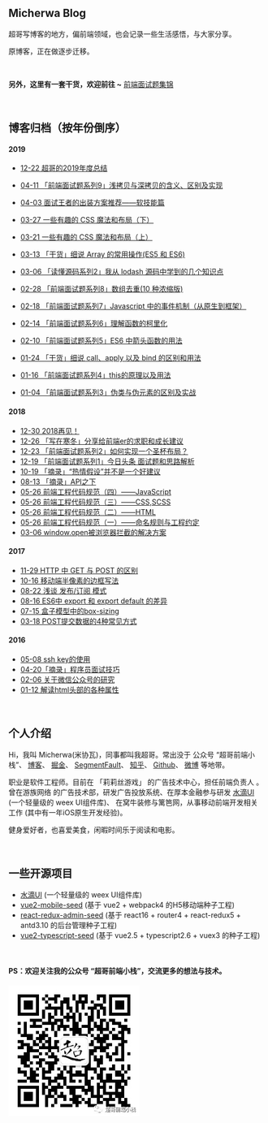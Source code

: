 ## Micherwa Blog
超哥写博客的地方，偏前端领域，也会记录一些生活感悟，与大家分享。

原博客，正在做逐步迁移。

&nbsp;

__另外，这里有一套干货，欢迎前往 ~__  [前端面试题集锦](https://github.com/micherwa/fe-Interviews)

&nbsp;

## 博客归档（按年份倒序）

#### 2019
- [12-22 超哥的2019年度总结](https://github.com/micherwa/blogs/blob/master/articles/2019/12-22%20%E8%B6%85%E5%93%A5%E7%9A%842019%E5%B9%B4%E5%BA%A6%E6%80%BB%E7%BB%93.md)

- [04-11 「前端面试题系列9」浅拷贝与深拷贝的含义、区别及实现](https://github.com/micherwa/blogs/blob/master/articles/2019/04-11%20%E3%80%8C%E5%89%8D%E7%AB%AF%E9%9D%A2%E8%AF%95%E9%A2%98%E7%B3%BB%E5%88%979%E3%80%8D%E6%B5%85%E6%8B%B7%E8%B4%9D%E4%B8%8E%E6%B7%B1%E6%8B%B7%E8%B4%9D%E7%9A%84%E5%90%AB%E4%B9%89%E3%80%81%E5%8C%BA%E5%88%AB%E5%8F%8A%E5%AE%9E%E7%8E%B0.md)
- [04-03 面试王者的出装方案推荐——软技能篇](https://github.com/micherwa/blogs/blob/master/articles/2019/04-03%20%E9%9D%A2%E8%AF%95%E7%8E%8B%E8%80%85%E7%9A%84%E5%87%BA%E8%A3%85%E6%96%B9%E6%A1%88%E6%8E%A8%E8%8D%90%E2%80%94%E2%80%94%E8%BD%AF%E6%8A%80%E8%83%BD%E7%AF%87.md)
- [03-27 一些有趣的 CSS 魔法和布局（下）](https://github.com/micherwa/blogs/blob/master/articles/2019/03-27%20%E4%B8%80%E4%BA%9B%E6%9C%89%E8%B6%A3%E7%9A%84%20CSS%20%E9%AD%94%E6%B3%95%E5%92%8C%E5%B8%83%E5%B1%80%EF%BC%88%E4%B8%8B%EF%BC%89.md)
- [03-21 一些有趣的 CSS 魔法和布局（上）](https://github.com/micherwa/blogs/blob/master/articles/2019/03-21%20%E4%B8%80%E4%BA%9B%E6%9C%89%E8%B6%A3%E7%9A%84%20CSS%20%E9%AD%94%E6%B3%95%E5%92%8C%E5%B8%83%E5%B1%80%EF%BC%88%E4%B8%8A%EF%BC%89.md)
- [03-13 「干货」细说 Array 的常用操作(ES5 和 ES6)](https://github.com/micherwa/blogs/blob/master/articles/2019/03-13%20%E3%80%8C%E5%B9%B2%E8%B4%A7%E3%80%8D%E7%BB%86%E8%AF%B4%20Array%20%E7%9A%84%E5%B8%B8%E7%94%A8%E6%93%8D%E4%BD%9C(ES5%20%E5%92%8C%20ES6).md)
- [03-06 「读懂源码系列2」我从 lodash 源码中学到的几个知识点](https://github.com/micherwa/blogs/blob/master/articles/2019/03-06%20%E3%80%8C%E8%AF%BB%E6%87%82%E6%BA%90%E7%A0%81%E7%B3%BB%E5%88%972%E3%80%8D%E6%88%91%E4%BB%8E%20lodash%20%E6%BA%90%E7%A0%81%E4%B8%AD%E5%AD%A6%E5%88%B0%E7%9A%84%E5%87%A0%E4%B8%AA%E7%9F%A5%E8%AF%86%E7%82%B9.md)
- [02-28 「前端面试题系列8」数组去重(10 种浓缩版)](https://github.com/micherwa/blogs/blob/master/articles/2019/02-28%20%E3%80%8C%E5%89%8D%E7%AB%AF%E9%9D%A2%E8%AF%95%E9%A2%98%E7%B3%BB%E5%88%978%E3%80%8D%E6%95%B0%E7%BB%84%E5%8E%BB%E9%87%8D(10%20%E7%A7%8D%E6%B5%93%E7%BC%A9%E7%89%88).md)
- [02-18 「前端面试题系列7」Javascript 中的事件机制（从原生到框架）](https://github.com/micherwa/blogs/blob/master/articles/2019/02-18%20%E3%80%8C%E5%89%8D%E7%AB%AF%E9%9D%A2%E8%AF%95%E9%A2%98%E7%B3%BB%E5%88%977%E3%80%8DJavascript%20%E4%B8%AD%E7%9A%84%E4%BA%8B%E4%BB%B6%E6%9C%BA%E5%88%B6%EF%BC%88%E4%BB%8E%E5%8E%9F%E7%94%9F%E5%88%B0%E6%A1%86%E6%9E%B6%EF%BC%89.md)
- [02-14 「前端面试题系列6」理解函数的柯里化](https://github.com/micherwa/blogs/blob/master/articles/2019/02-14%20%E3%80%8C%E5%89%8D%E7%AB%AF%E9%9D%A2%E8%AF%95%E9%A2%98%E7%B3%BB%E5%88%976%E3%80%8D%E7%90%86%E8%A7%A3%E5%87%BD%E6%95%B0%E7%9A%84%E6%9F%AF%E9%87%8C%E5%8C%96.md)
- [02-10 「前端面试题系列5」ES6 中箭头函数的用法](https://github.com/micherwa/blogs/blob/master/articles/2019/02-10%20%E3%80%8C%E5%89%8D%E7%AB%AF%E9%9D%A2%E8%AF%95%E9%A2%98%E7%B3%BB%E5%88%975%E3%80%8DES6%20%E4%B8%AD%E7%AE%AD%E5%A4%B4%E5%87%BD%E6%95%B0%E7%9A%84%E7%94%A8%E6%B3%95.md)
- [01-24 「干货」细说 call、apply 以及 bind 的区别和用法](https://github.com/micherwa/blogs/blob/master/articles/2019/01-24%20%E3%80%8C%E5%B9%B2%E8%B4%A7%E3%80%8D%E7%BB%86%E8%AF%B4%20call%E3%80%81apply%20%E4%BB%A5%E5%8F%8A%20bind%20%E7%9A%84%E5%8C%BA%E5%88%AB%E5%92%8C%E7%94%A8%E6%B3%95.md)
- [01-16 「前端面试题系列4」this的原理以及用法](https://github.com/micherwa/blogs/blob/master/articles/2019/01-16%20%E3%80%8C%E5%89%8D%E7%AB%AF%E9%9D%A2%E8%AF%95%E9%A2%98%E7%B3%BB%E5%88%974%E3%80%8Dthis%E7%9A%84%E5%8E%9F%E7%90%86%E4%BB%A5%E5%8F%8A%E7%94%A8%E6%B3%95.md)
- [01-04 「前端面试题系列3」伪类与伪元素的区别及实战](https://github.com/micherwa/blogs/blob/master/articles/2019/01-04%20%E3%80%8C%E5%89%8D%E7%AB%AF%E9%9D%A2%E8%AF%95%E9%A2%98%E7%B3%BB%E5%88%973%E3%80%8D%E4%BC%AA%E7%B1%BB%E4%B8%8E%E4%BC%AA%E5%85%83%E7%B4%A0%E7%9A%84%E5%8C%BA%E5%88%AB%E5%8F%8A%E5%AE%9E%E6%88%98.md)

#### 2018
- [12-30 2018再见！](https://github.com/micherwa/blogs/blob/master/articles/2018/12-30%202018%E5%86%8D%E8%A7%81%EF%BC%81.md)
- [12-26 「写在寒冬」分享给前端er的求职和成长建议](https://github.com/micherwa/blogs/blob/master/articles/2018/12-26%20%E3%80%8C%E5%86%99%E5%9C%A8%E5%AF%92%E5%86%AC%E3%80%8D%E5%88%86%E4%BA%AB%E7%BB%99%E5%89%8D%E7%AB%AFer%E7%9A%84%E6%B1%82%E8%81%8C%E5%92%8C%E6%88%90%E9%95%BF%E5%BB%BA%E8%AE%AE.md)
- [12-23 「前端面试题系列2」如何实现一个圣杯布局？](https://github.com/micherwa/blogs/blob/master/articles/2018/12-23%20%E3%80%8C%E5%89%8D%E7%AB%AF%E9%9D%A2%E8%AF%95%E9%A2%98%E7%B3%BB%E5%88%972%E3%80%8D%E5%A6%82%E4%BD%95%E5%AE%9E%E7%8E%B0%E4%B8%80%E4%B8%AA%E5%9C%A3%E6%9D%AF%E5%B8%83%E5%B1%80%EF%BC%9F.md)
- [12-19 「前端面试题系列1」今日头条 面试题和思路解析](https://github.com/micherwa/blogs/blob/master/articles/2018/12-19%20%E3%80%8C%E5%89%8D%E7%AB%AF%E9%9D%A2%E8%AF%95%E9%A2%98%E7%B3%BB%E5%88%971%E3%80%8D%E4%BB%8A%E6%97%A5%E5%A4%B4%E6%9D%A1%20%E9%9D%A2%E8%AF%95%E9%A2%98%E5%92%8C%E6%80%9D%E8%B7%AF%E8%A7%A3%E6%9E%90.md)
- [10-19 「摘录」“热情假设”并不是一个好建议](https://github.com/micherwa/blogs/blob/master/articles/2018/10-19%20%E3%80%8C%E6%91%98%E5%BD%95%E3%80%8D%E2%80%9C%E7%83%AD%E6%83%85%E5%81%87%E8%AE%BE%E2%80%9D%E5%B9%B6%E4%B8%8D%E6%98%AF%E4%B8%80%E4%B8%AA%E5%A5%BD%E5%BB%BA%E8%AE%AE.md)
- [08-13 「摘录」API之下](https://github.com/micherwa/blogs/blob/master/articles/2018/08-13%20API%E4%B9%8B%E4%B8%8B.md)
- [05-26 前端工程代码规范（四）——JavaScript](https://github.com/micherwa/blogs/blob/master/articles/2018/05-26%20%E5%89%8D%E7%AB%AF%E5%B7%A5%E7%A8%8B%E4%BB%A3%E7%A0%81%E8%A7%84%E8%8C%83%EF%BC%88%E5%9B%9B%EF%BC%89%E2%80%94%E2%80%94JavaScript.md)
- [05-26 前端工程代码规范（三）——CSS,SCSS](https://github.com/micherwa/blogs/blob/master/articles/2018/05-26%20%E5%89%8D%E7%AB%AF%E5%B7%A5%E7%A8%8B%E4%BB%A3%E7%A0%81%E8%A7%84%E8%8C%83%EF%BC%88%E4%B8%89%EF%BC%89%E2%80%94%E2%80%94CSS%2CSCSS.md)
- [05-26 前端工程代码规范（二）——HTML](https://github.com/micherwa/blogs/blob/master/articles/2018/05-26%20%E5%89%8D%E7%AB%AF%E5%B7%A5%E7%A8%8B%E4%BB%A3%E7%A0%81%E8%A7%84%E8%8C%83%EF%BC%88%E4%BA%8C%EF%BC%89%E2%80%94%E2%80%94HTML.md)
- [05-26 前端工程代码规范（一）——命名规则与工程约定](https://github.com/micherwa/blogs/blob/master/articles/2018/05-26%20%E5%89%8D%E7%AB%AF%E5%B7%A5%E7%A8%8B%E4%BB%A3%E7%A0%81%E8%A7%84%E8%8C%83%EF%BC%88%E4%B8%80%EF%BC%89%E2%80%94%E2%80%94%E5%91%BD%E5%90%8D%E8%A7%84%E5%88%99%E4%B8%8E%E5%B7%A5%E7%A8%8B%E7%BA%A6%E5%AE%9A.md)
- [03-06 window.open被浏览器拦截的解决方案](https://github.com/micherwa/blogs/blob/master/articles/2018/03-06%20window.open%E8%A2%AB%E6%B5%8F%E8%A7%88%E5%99%A8%E6%8B%A6%E6%88%AA%E7%9A%84%E8%A7%A3%E5%86%B3%E6%96%B9%E6%A1%88.md)

#### 2017
- [11-29 HTTP 中 GET 与 POST 的区别](https://github.com/micherwa/blogs/blob/master/articles/2017/11-29%20HTTP%20%E4%B8%AD%20GET%20%E4%B8%8E%20POST%20%E7%9A%84%E5%8C%BA%E5%88%AB.md)
- [10-16 移动端半像素的边框写法](https://github.com/micherwa/blogs/blob/master/articles/2017/10-16%20%E7%A7%BB%E5%8A%A8%E7%AB%AF%E5%8D%8A%E5%83%8F%E7%B4%A0%E7%9A%84%E8%BE%B9%E6%A1%86%E5%86%99%E6%B3%95.md)
- [08-22 浅谈 发布/订阅 模式](https://github.com/micherwa/blogs/blob/master/articles/2017/08-22%20%E6%B5%85%E8%B0%88%20%E5%8F%91%E5%B8%83%E8%AE%A2%E9%98%85%20%E6%A8%A1%E5%BC%8F.md)
- [08-16 ES6中 export 和 export default 的差异](https://github.com/micherwa/blogs/blob/master/articles/2017/08-16%20ES6%E4%B8%AD%20export%20%E5%92%8C%20export%20default%20%E7%9A%84%E5%B7%AE%E5%BC%82.md)
- [07-15 盒子模型中的box-sizing](https://github.com/micherwa/blogs/blob/master/articles/2017/07-15%20%E7%9B%92%E5%AD%90%E6%A8%A1%E5%9E%8B%E4%B8%AD%E7%9A%84box-sizing.md)
- [03-18 POST提交数据的4种常见方式](https://github.com/micherwa/blogs/blob/master/articles/2017/03-18%20POST%E6%8F%90%E4%BA%A4%E6%95%B0%E6%8D%AE%E7%9A%844%E7%A7%8D%E5%B8%B8%E8%A7%81%E6%96%B9%E5%BC%8F.md)

#### 2016
- [05-08 ssh key的使用](https://github.com/micherwa/blogs/blob/master/articles/2016/05-08%20ssh%20key%E7%9A%84%E4%BD%BF%E7%94%A8.md)
- [04-20「摘录」程序员面试技巧](https://github.com/micherwa/blogs/blob/master/articles/2016/04-20%20%E3%80%8C%E6%91%98%E5%BD%95%E3%80%8D%E7%A8%8B%E5%BA%8F%E5%91%98%E9%9D%A2%E8%AF%95%E6%8A%80%E5%B7%A7.md)
- [02-06 关于微信公众号的研究](https://github.com/micherwa/blogs/blob/master/articles/2016/02-06%20%E5%85%B3%E4%BA%8E%E5%BE%AE%E4%BF%A1%E5%85%AC%E4%BC%97%E5%8F%B7%E7%9A%84%E7%A0%94%E7%A9%B6.md)
- [01-12 解读html头部的各种属性](https://github.com/micherwa/blogs/blob/master/articles/2016/01-12%20%E8%A7%A3%E8%AF%BBhtml%E5%A4%B4%E9%83%A8%E7%9A%84%E5%90%84%E7%A7%8D%E5%B1%9E%E6%80%A7.md)

&nbsp;

## 个人介绍
Hi，我叫 Micherwa(米协瓦)，同事都叫我超哥。常出没于 公众号 “超哥前端小栈”、 [博客](https://github.com/micherwa/blogs)、 [掘金](https://juejin.im/user/5a5d4522518825732b19d364)、 [SegmentFault](https://segmentfault.com/u/micherwa)、 [知乎](https://www.zhihu.com/people/micherwa)、 [Github](https://github.com/micherwa)、 [微博](https://weibo.com/jaked) 等地带。

职业是软件工程师。目前在 「莉莉丝游戏」 的广告技术中心，担任前端负责人 。曾在游族网络 的广告技术部，研发广告投放系统、在厚本金融参与研发 [水滴UI](https://github.com/hbteam/weex-droplet-ui) (一个轻量级的 weex UI组件库)、 在窝牛装修与篱笆网，从事移动前端开发相关工作 (其中有一年iOS原生开发经验)。

健身爱好者，也喜爱美食，闲暇时间乐于阅读和电影。

&nbsp;

## 一些开源项目
- [水滴UI](https://github.com/hbteam/weex-droplet-ui) (一个轻量级的 weex UI组件库)
- [vue2-mobile-seed](https://github.com/micherwa/vue2-mobile-seed) (基于 vue2 + webpack4 的H5移动端种子工程)
- [react-redux-admin-seed](https://github.com/micherwa/react-redux-admin-seed) (基于 react16 + router4 + react-redux5 + antd3.10 的后台管理种子工程)
- [vue2-typescript-seed](https://github.com/micherwa/vue2-typescript-seed) (基于 vue2.5 + typescript2.6 + vuex3 的种子工程)

&nbsp;

#### PS：欢迎关注我的公众号 “超哥前端小栈”，交流更多的想法与技术。
![wechat qrCode](https://github.com/micherwa/blogs/blob/master/images/wechat_qrCode.jpg)
